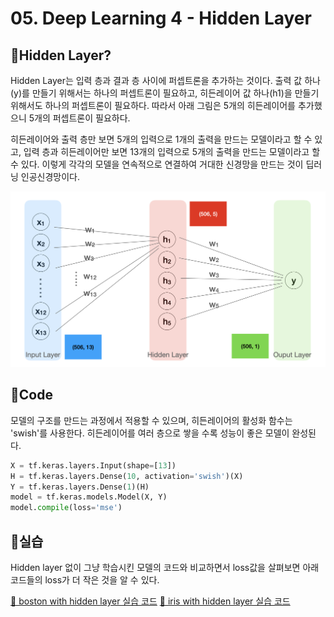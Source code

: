 # 05. Deep Learning 4 - Hidden Layer

## 🍞Hidden Layer?

Hidden Layer는 입력 층과 결과 층 사이에 퍼셉트론을 추가하는 것이다. 출력 값 하나(y)를 만들기 위해서는 하나의 퍼셉트론이 필요하고, 히든레이어 값 하나(h1)을 만들기 위해서도 하나의 퍼셉트론이 필요하다. 따라서 아래 그림은 5개의 히든레이어를 추가했으니 5개의 퍼셉트론이 필요하다. <br>

히든레이어와 출력 층만 보면 5개의 입력으로 1개의 출력을 만드는 모델이라고 할 수 있고, 입력 층과 히든레이어만 보면 13개의 입력으로 5개의 출력을 만드는 모델이라고 할 수 있다. 이렇게 각각의 모델을 연속적으로 연결하여 거대한 신경망을 만드는 것이 딥러닝 인공신경망이다.

![multi_layer](./img/hidden_layer.PNG)

## 🍞Code

모델의 구조를 만드는 과정에서 적용할 수 있으며, 히든레이어의 활성화 함수는 'swish'를 사용한다. 히든레이어를 여러 층으로 쌓을 수록 성능이 좋은 모델이 완성된다.

```python
X = tf.keras.layers.Input(shape=[13])
H = tf.keras.layers.Dense(10, activation='swish')(X)
Y = tf.keras.layers.Dense(1)(H)
model = tf.keras.models.Model(X, Y)
model.compile(loss='mse')
```

## 🍞실습

Hidden layer 없이 그냥 학습시킨 모델의 코드와 비교하면서 loss값을 살펴보면 아래 코드들의 loss가 더 작은 것을 알 수 있다.

[📝 boston with hidden layer 실습 코드](./code/boston_h.ipynb)
[📝 iris with hidden layer 실습 코드](./code/iris_h.ipynb)
